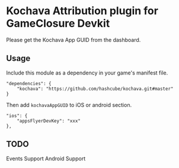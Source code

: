 # Kochava Attribution plugin for GameClosure Devkit

Please get the Kochava App GUID from the dashboard.

## Usage

Include this module as a dependency in your game's manifest file.

```
"dependencies": {
    "kochava": "https://github.com/hashcube/kochava.git#master"
}
```

Then add `kochavaAppGUID` to iOS or android section.

```
"ios": {
    "appsFlyerDevKey": "xxx"
},
```
## TODO
Events Support
Android Support
